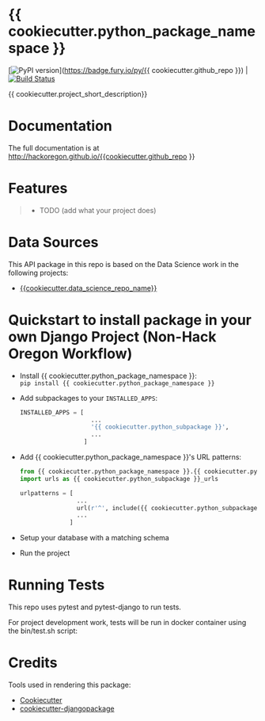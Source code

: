 # {{ cookiecutter.python_package_namespace }}

[![PyPI version](https://badge.fury.io/py/{{cookiecutter.github_repo}}.svg)](https://badge.fury.io/py/{{ cookiecutter.github_repo }}) | [![Build Status](https://travis-ci.org/hackoregon/{{cookiecutter.github_repo}}.svg?branch=master)](https://travis-ci.org/hackoregon/{{cookiecutter.github_repo}})

{{ cookiecutter.project_short_description}}

# Documentation

The full documentation is at http://hackoregon.github.io/{{cookiecutter.github_repo }}


# Features

> -   TODO (add what your project does)

# Data Sources

This API package in this repo is based on the Data Science work in the following projects:

* [{{cookiecutter.data_science_repo_name}}]({{cookiecutter.data_science_repo_url}})

# Quickstart to install package in your own Django Project (Non-Hack Oregon Workflow)

* Install {{ cookiecutter.python_package_namespace }}:  
  `pip install {{ cookiecutter.python_package_namespace }}`

* Add subpackages to your `INSTALLED_APPS`:

  ```python
  INSTALLED_APPS = [     
                      ...     
                      '{{ cookiecutter.python_subpackage }}',     
                      ...
                    ]
  ```

* Add {{ cookiecutter.python_package_namespace }}'s URL patterns:

  ```python
  from {{ cookiecutter.python_package_namespace }}.{{ cookiecutter.python_subpackage }}
  import urls as {{ cookiecutter.python_subpackage }}_urls   

  urlpatterns = [     
                  ...     
                  url(r'^', include({{ cookiecutter.python_subpackage}}_urls)),     
                  ...
                ]
  ```

* Setup your database with a matching schema

* Run the project

# Running Tests

This repo uses pytest and pytest-django to run tests.

For project development work, tests will be run in docker container
using the bin/test.sh script:

# Credits

Tools used in rendering this package:

 * [Cookiecutter](https://github.com/audreyr/cookiecutter)
 * [cookiecutter-djangopackage](https://github.com/pydanny/cookiecutter-djangopackage)
